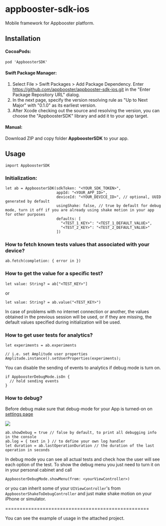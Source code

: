 # appbooster-sdk-ios

Mobile framework for Appbooster platform.

## Installation

#### CocoaPods:

```
pod 'AppboosterSDK'
```

#### Swift Package Manager:

1. Select File > Swift Packages > Add Package Dependency. Enter https://github.com/appbooster/appbooster-sdk-ios.git in the "Enter Package Repository URL" dialog.
2. In the next page, specify the version resolving rule as "Up to Next Major" with "0.1.0" as its earliest version.
3. After Xcode checking out the source and resolving the version, you can choose the "AppboosterSDK" library and add it to your app target.

#### Manual:

Download ZIP and copy folder **AppboosterSDK** to your app.

## Usage

```
import AppboosterSDK
```

### Initialization:

```
let ab = AppboosterSDK(sdkToken: "<YOUR_SDK_TOKEN>",
                       appId: "<YOUR_APP_ID>",
                       deviceId: "<YOUR_DEVICE_ID>", // optional, UUID generated by default
                       usingShake: false, // true by default for debug mode, turn it off if you are already using shake motion in your app for other purposes
                       defaults: [
                         "<TEST_1_KEY>": "<TEST_1_DEFAULT_VALUE>",
                         "<TEST_2_KEY>": "<TEST_2_DEFAULT_VALUE>"
                       ])
```

### How to fetch known tests values that associated with your device?

```
ab.fetch(completion: { error in })
```

### How to get the value for a specific test?

```
let value: String? = ab["<TEST_KEY>"]
```

or

```
let value: String? = ab.value("<TEST_KEY>")
```

In case of problems with no internet connection or another, the values obtained in the previous session will be used, or if they are missing, the default values specified during initialization will be used.

### How to get user tests for analytics?

```
let experiments = ab.experiments

// i.e. set Amplitude user properties
Amplitude.instance().setUserProperties(experiments);
```

You can disable the sending of events to analytics if debug mode is turn on.

```
if AppboosterDebugMode.isOn {
  // hold sending events
}
```

### How to debug?

Before debug make sure that debug-mode for your App is turned-on on [settings page](https://platform.appbooster.com/ab/settings)

  ![](https://imgproxy.appbooster.com/9ACImnEbmsO822dynjTjcC_B8aXzbbpPQsOgop2PlBs//aHR0cHM6Ly9hcHBib29zdGVyLWNsb3VkLnMzLmV1LWNlbnRyYWwtMS5hbWF6b25hd3MuY29tLzk0N2M5NzdmLTAwY2EtNDA1Yi04OGQ4LTAzOTM4ZjY4OTAzYi5wbmc.png)

```
ab.showDebug = true // false by default, to print all debugging info in the console
ab.log = { text in } // to define your own log handler
let duration = ab.lastOperationDuration // the duration of the last operation in seconds
```

In debug mode you can see all actual tests and check how the user will see each option of the test.
To show the debug menu you just need to turn it on in your personal cabinet and call
```
AppboosterDebugMode.showMenu(from: <yourViewController>)
```
or you can inherit some of your `UIViewController`'s from `AppboosterShakeToDebugController` and just make shake motion on your iPhone or simulator.



==================================================

You can see the example of usage in the attached project.
